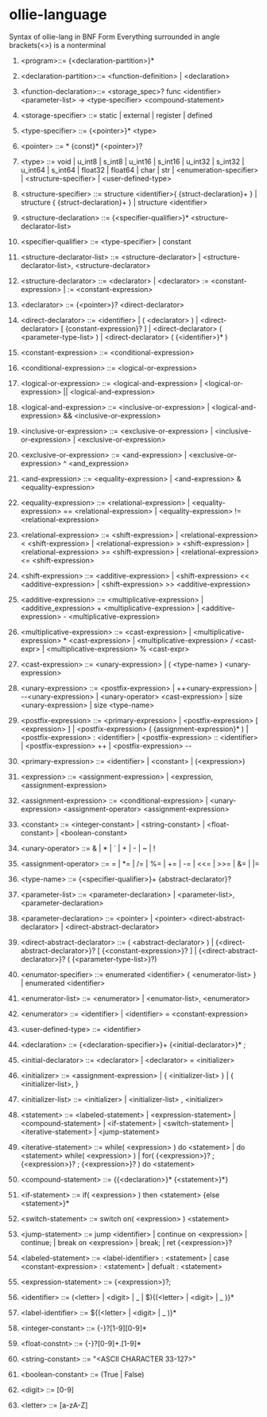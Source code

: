 # ollie-language
Syntax of ollie-lang in BNF Form
Everything surrounded in angle brackets(\<>) is a nonterminal

1. \<program>::= {\<declaration-partition>}*

2. \<declaration-partition>::= \<function-definition>
                          	| \<declaration>

3. \<function-declaration>::= \<storage_spec>? func \<identifier> \<parameter-list> -> \<type-specifier> \<compound-statement>

4. \<storage-specifier> ::= static
	 			         | external
						 | register
						 | defined

5.  \<type-specifier> ::= {\<pointer>}* \<type>

6.  \<pointer> ::= * {const}* {\<pointer>}?

7.  \<type> ::= void 
			 | u_int8 
			 | s_int8 
			 | u_int16 
			 | s_int16 
			 | u_int32 
			 | s_int32 
			 | u_int64 
			 | s_int64
			 | float32 
			 | float64 
			 | char 
			 | str 
			 | \<enumeration-specifier> 
			 | \<structure-specifier> 
			 | \<user-defined-type>

8. 	\<structure-specifier> ::= structure \<identifier>{ {struct-declaration}+ }
							| structure { {struct-declaration}+ }
							| structure \<identifier>

9. \<structure-declaration> ::= {\<specifier-qualifier>}* \<structure-declarator-list>

10. \<specifier-qualifier> ::= \<type-specifier>
							| constant

11. \<structure-declarator-list> ::= \<structure-declarator>
								  | \<structure-declarator-list>, \<structure-declarator>

12. \<structure-declarator> ::= \<declarator>
							 | \<declarator> := \<constant-expression>
							 | := \<constant-expression>

13. \<declarator> ::= {\<pointer>}? \<direct-declarator>

14. \<direct-declarator> ::= \<identifier>
						  | ( \<declarator> )
						  | \<direct-declarator> [ {constant-expression}? ]
						  | \<direct-declarator> ( \<parameter-type-list> ) 
						  | \<direct-declarator> ( {\<identifier>}* )

15. \<constant-expression> ::= \<conditional-expression>

16. \<conditional-expression> ::= \<logical-or-expression>

17. \<logical-or-expression> ::= \<logical-and-expression> 
							  | \<logical-or-expression> || \<logical-and-expression>

18. \<logical-and-expression> ::= \<inclusive-or-expression> 
							   | \<logical-and-expression> && \<inclusive-or-expression>

19. \<inclusive-or-expression> ::= \<exclusive-or-expression> 
								| \<inclusive-or-expression> | \<exclusive-or-expression>

20. \<exclusive-or-expression> ::= \<and-expression> 
								| \<exclusive-or-expression> ^ \<and_expression>

21. \<and-expression> ::= \<equality-expression> 
					   | \<and-expression> & \<equality-expression>

22. \<equality-expression> ::= \<relational-expression> 
					   		| \<equality-expression> == \<relational-expression>
							| \<equality-expression> != \<relational-expression>

23. \<relational-expression> ::= \<shift-expression> 
							  | \<relational-expression> \< \<shift-expression> 
							  | \<relational-expression> > \<shift-expression> 
							  | \<relational-expression> >= \<shift-expression> 
							  | \<relational-expression> \<= \<shift-expression>

24. \<shift-expression> ::= \<additive-expression> 
				   		 | \<shift-expression> \<\< \<additive-expression> 
						 | \<shift-expression> >> \<additive-expression>

25. \<additive-expression> ::= \<multiplicative-expression> 
					  		| \<additive_expression> + \<multiplicative-expression>
					  		| \<additive-expression> - \<multiplicative-expression>

26. \<multiplicative-expression> ::= \<cast-expression>
								  | \<multiplicative-expression> * \<cast-expression>
								  | \<multiplicative-expression> / \<cast-expr>
								  | \<multiplicative-expression> % \<cast-expr>

27. \<cast-expression> ::= \<unary-expression> 
						| ( \<type-name> ) \<unary-expression>

28. \<unary-expression> ::= \<postfix-expression>
						 | ++\<unary-expression> 
						 | --\<unary-expression> 
						 | \<unary-operator> \<cast-expression>
						 | size \<unary-expression> 
						 | size \<type-name>

29. \<postfix-expression> ::= \<primary-expression>
						   | \<postfix-expression> [ \<expression> ]
						   | \<postfix-expression> ( {assignment-expression}* )
						   | \<postfix-expression> : \<identifier>
						   | \<postfix-expression> :: \<identifier>
						   | \<postfix-expression> ++
						   | \<postfix-expression> --

30. \<primary-expression> ::= \<identifier>
							| \<constant>
							| (\<expression>)

31. \<expression> ::= \<assignment-expression>
				   | \<expression, \<assignment-expression>

32. \<assignment-expression> ::= \<conditional-expression>
							 | \<unary-expression> \<assignment-operator> \<assignment-expression>

33. \<constant> ::= \<integer-constant>
				 | \<string-constant>
				 | \<float-constant>
				 | \<boolean-constant>

34. \<unary-operator> ::= & 
					  | * 
					  | ` 
					  | + 
					  | - 
					  | ~ 
					  | ! 

35. \<assignment-operator> ::= =
							| *=
							| /=
							| %=
							| +=
							| -=
							| \<\<=
							| >>=
							| &=
							| |=

36. \<type-name> ::= {\<specifier-qualifier>}+ {abstract-declarator}?

37. \<parameter-list> ::= \<parameter-declaration>
					   | \<parameter-list>, \<parameter-declaration>

38. \<parameter-declaration> ::= \<pointer>
							  | \<pointer> \<direct-abstract-declarator>
							  | \<direct-abstract-declarator>

39. \<direct-abstract-declarator> ::= ( \<abstract-declarator> )
								   | {\<direct-abstract-declarator>}? [ {\<constant-expression>}? ]
								   | {\<direct-abstract-declarator>}? ( {\<parameter-type-list>}?)

40. \<enumator-specifier> ::= enumerated \<identifier> { \<enumerator-list> }
						   | enumerated \<identifier>

41. \<enumerator-list> ::= \<enumerator>
						| \<enumator-list>, \<enumerator>

42. \<enumerator> ::= \<identifier>
				   | \<identifier> = \<constant-expression>

43. \<user-defined-type> ::= \<identifier>

44. \<declaration> ::= {\<declaration-specifier>}+ {\<initial-declarator>}* ;

45. \<initial-declarator> ::= \<declarator>
						  | \<declarator> = \<initializer>

46. \<initializer> ::= \<assignment-expression>
					| { \<initializer-list> }
					| { \<initializer-list>, }

47. \<initializer-list> ::= \<initializer>
						 | \<initializer-list> , \<initializer>

48. \<statement> ::= \<labeled-statement>
				  | \<expression-statement>
				  | \<compound-statement>
				  | \<if-statement>
				  | \<switch-statement>
				  | \<iterative-statement>
				  | \<jump-statement>

49. \<iterative-statement> ::= while( \<expression> ) do \<statement>
							| do \<statement> while( \<expression> )
							| for( {\<expression>}? ; {\<expression>}? ; {\<expression>}? ) do \<statement>
							
50. \<compound-statement> ::= {{\<declaration>}* {\<statement>}*}

51. \<if-statement> ::= if( \<expression> ) then \<statement> {else \<statement>}*

52. \<switch-statement> ::= switch on( \<expression> ) \<statement>

53. \<jump-statement> ::= jump \<identifier>
					     | continue on \<expression>
						 | continue;
						 | break on \<expression>
						 | break;
						 | ret {\<expression>}?

54. \<labeled-statement> ::= \<label-identifier> : \<statement>
						  | case \<constant-expression> : \<statement>
						  | defualt : \<statement>

55. \<expression-statement> ::= {\<expression>}?;

56. \<identifier> ::= (\<letter> | \<digit> | _ | $){(\<letter> | \<digit> | _ )}*

57. \<label-identifier> ::= ${(\<letter> | \<digit> | _ )}*

58. \<integer-constant>	::= {-}?[1-9][0-9]*

59. \<float-constnt> ::= {-}?[0-9]+.[1-9]*

60. \<string-constant>	 ::= "\<ASCII CHARACTER 33-127>"

61. \<boolean-constant> ::= (True | False)

62. \<digit>	::= [0-9]

63. \<letter> ::= [a-zA-Z]
